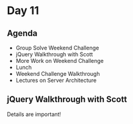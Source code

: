 # Day 11

## Agenda

* Group Solve Weekend Challenge
* jQuery Walkthrough with Scott
* More Work on Weekend Challenge
* Lunch
* Weekend Challenge Walkthrough
* Lectures on Server Architecture

## jQuery Walkthrough with Scott

Details are important!

